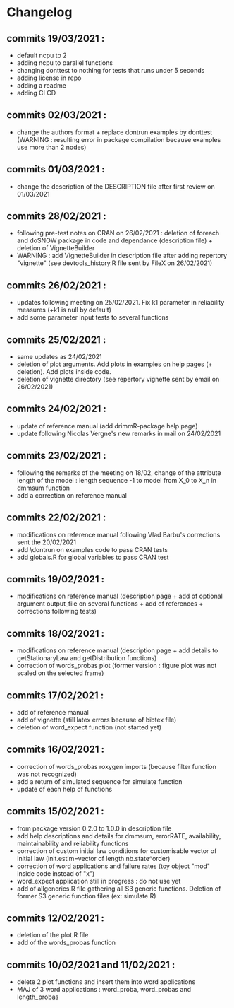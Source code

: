 # Changelog

## commits 19/03/2021 :
- default ncpu to 2
- adding ncpu to parallel functions
- changing donttest to nothing for tests that runs under 5 seconds
- adding license in repo
- adding a readme
- adding CI CD

## commits 02/03/2021 :
- change the authors format + replace dontrun examples by donttest (WARNING : resulting error in package compilation because examples use more than 2 nodes)

## commits 01/03/2021 :
- change the description of the DESCRIPTION file after first review on 01/03/2021

## commits 28/02/2021 :
- following pre-test notes on CRAN on 26/02/2021 : deletion of foreach and doSNOW package in code and dependance (description file) + deletion of VignetteBuilder 
- WARNING : add VignetteBuilder in description file after adding repertory "vignette" (see devtools_history.R file sent by FileX on 26/02/2021) 

## commits 26/02/2021 :
- updates following meeting on 25/02/2021. Fix k1 parameter in reliability measures (+k1 is null by default)
- add some parameter input tests to several functions

## commits 25/02/2021 :
- same updates as 24/02/2021
- deletion of plot arguments. Add plots in examples on help pages (+ deletion). Add plots inside code.
- deletion of vignette directory (see repertory vignette sent by email on 26/02/2021)

## commits 24/02/2021 :
- update of reference manual (add drimmR-package help page)
- update following Nicolas Vergne's new remarks in mail on 24/02/2021

## commits 23/02/2021 :
- following the remarks of the meeting on 18/02, change of the attribute length of the model : length sequence -1 to model from X_0 to X_n in dmmsum function 
- add a correction on reference manual

## commits 22/02/2021 :
- modifications on reference manual following Vlad Barbu's corrections sent the 20/02/2021 
- add \dontrun on examples code to pass CRAN tests
- add globals.R for global variables to pass CRAN test

## commits 19/02/2021 :
- modifications on reference manual (description page + add of optional argument output_file on several functions + add of references + corrections following tests)

## commits 18/02/2021 :
- modifications on reference manual (description page + add details to getStationaryLaw and getDistribution functions)
- correction of words_probas plot (former version : figure plot was not scaled on the selected frame)

## commits 17/02/2021 :
- add of reference manual
- add of vignette (still latex errors because of bibtex file)
- deletion of word_expect function (not started yet)

## commits 16/02/2021 :
- correction of words_probas roxygen imports (because filter function was not recognized)
- add a return of simulated sequence for simulate function
- update of each help of functions

## commits 15/02/2021 :
- from package version 0.2.0 to 1.0.0 in description file
- add help descriptions and details for dmmsum, errorRATE, availability, maintainability and reliability functions
- correction of custom initial law conditions for customisable vector of initial law (init.estim=vector of length nb.state^order)
- correction of word applications and failure rates (toy object "mod" inside code instead of "x")
- word_expect application still in progress : do not use yet
- add of allgenerics.R file gathering all S3 generic functions. Deletion of former S3 generic function files (ex: simulate.R)


## commits 12/02/2021 :
- deletion of the plot.R file
- add of the words_probas function


## commits 10/02/2021 and 11/02/2021 :
- delete 2 plot functions and insert them into word applications
- MAJ of 3 word applications : word_proba, word_probas and length_probas
